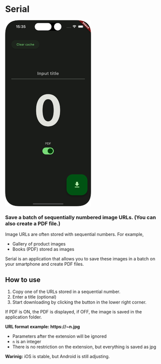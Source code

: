 # Serial

<img src="https://github.com/natsuk4ze/serial/raw/main/assets/demo.png" height="600">

### Save a batch of sequentially numbered image URLs. (You can also create a PDF file.)

Image URLs are often stored with sequential numbers. For example,

- Gallery of product images
- Books (PDF) stored as images

Serial is an application that allows you to save these images in a batch on your smartphone and create PDF files.

## How to use

1. Copy one of the URLs stored in a sequential number.
2. Enter a title (optional)
3. Start downloading by clicking the button in the lower right corner.

If PDF is ON, the PDF is displayed, if OFF, the image is saved in the application folder.

**URL format example: https://~n.jpg**

- Parameters after the extension will be ignored
- `n` is an integer
- There is no restriction on the extension, but everything is saved as jpg

**Warinig:** iOS is stable, but Android is still adjusting.
